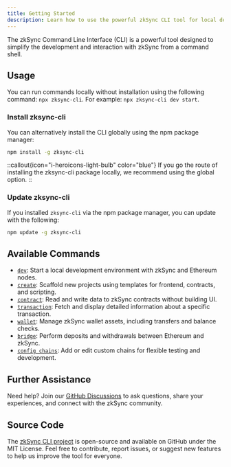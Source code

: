 ```yaml
---
title: Getting Started
description: Learn how to use the powerful zkSync CLI tool for local development.
---
```


The zkSync Command Line Interface (CLI) is a powerful tool designed to simplify the development and interaction with zkSync from a command shell.

## Usage

You can run commands locally without installation using the following command: `npx zksync-cli`. For example: `npx zksync-cli dev start`.

### Install zksync-cli

You can alternatively install the CLI globally using the npm package manager:

```bash
npm install -g zksync-cli
```

::callout{icon="i-heroicons-light-bulb" color="blue"}
If you go the route of installing the zksync-cli package locally, we recommend using the global option.
::

### Update zksync-cli

If you installed `zksync-cli` via the npm package manager, you can update with the following:

```bash
npm update -g zksync-cli
```

## Available Commands

- [`dev`](./zksync-cli-dev.md): Start a local development environment with zkSync and Ethereum nodes.
- [`create`](./zksync-cli-create.md): Scaffold new projects using templates for frontend, contracts, and scripting.
- [`contract`](./zksync-cli-contract.md): Read and write data to zkSync contracts without building UI.
- [`transaction`](./zksync-cli-transaction.md): Fetch and display detailed information about a specific transaction.
- [`wallet`](./zksync-cli-wallet.md): Manage zkSync wallet assets, including transfers and balance checks.
- [`bridge`](./zksync-cli-bridge.md): Perform deposits and withdrawals between Ethereum and zkSync.
- [`config chains`](./zksync-cli-config-chains.md): Add or edit custom chains for flexible testing and development.

## Further Assistance

Need help? Join our [GitHub Discussions](%%zk_git_repo_zksync-developers%%/discussions/)
to ask questions, share your experiences, and connect with the zkSync community.

## Source Code

The [zkSync CLI project](%%zk_git_repo_zksync-cli)
is open-source and available on GitHub under the MIT License.
Feel free to contribute, report issues, or suggest new features to help us improve the tool for everyone.
